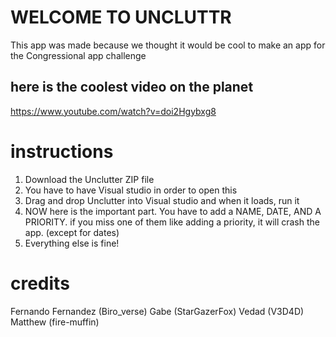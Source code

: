 # WELCOME TO UNCLUTTR
This app was made because we thought it would be cool to make an app for the Congressional app challenge 

## here is the coolest video on the planet 

https://www.youtube.com/watch?v=doi2Hgybxg8

# instructions

1. Download the Unclutter ZIP file
2. You have to have Visual studio in order to open this
3. Drag and drop Unclutter into Visual studio and when it loads, run it
4. NOW here is the important part. You have to add a NAME, DATE, AND A PRIORITY. if you miss one of them like adding a priority, it will crash the app. (except for dates)
5. Everything else is fine!

# credits

Fernando Fernandez (Biro_verse)
Gabe (StarGazerFox)
Vedad (V3D4D)
Matthew (fire-muffin)
